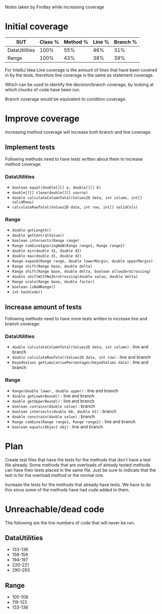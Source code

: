 Notes taken by Findlay while increasing coverage

# Initial coverage

| SUT           | Class % | Method % | Line % | Branch % |
| ------------- | ------- | -------- | ------ | -------- |
| DataUtilities | 100%    | 55%      | 46%    | 31%      |
| Range         | 100%    | 43%      | 38%    | 39%      |

For IntelliJ Idea Line coverage is the amount of lines that have been covered in by the tests, therefore line coverage is the same as statement coverage. 

Which can be used to identify the decision/branch coverage, by looking at which chunks of code have been run.

Branch coverage would be equivalent to condition coverage.

# Improve coverage

Increasing method coverage will increase both branch and line coverage.

## Implement tests

Following methods need to have tests written about them to increase method coverage:

### DataUtilities

- `boolean equal(double[][] a, double[][] b)`
- `double[][] clone(double[][] source)`
- `double calculateColumnTotal(Values2D data, int column, int[] validRows)`
- `calculateRowTotal(Values2D data, int row, int[] validCols)`

### Range

- `double getLength()`
- `double getCentralValue()`
- `boolean intersects(Range range)`
- `Range combineIgnoringNaN(Range range1, Range range2)`
- `double min(double d1, double d2)`
- `double max(double d1, double d2)`
- `Range expand(Range range, double lowerMargin, double upperMargin)`
- `Range shift(Range base, double delta)`
- `Range shift(Range base, double delta, boolean allowZeroCrossing)`
- `double shiftWithNoZeroCrossing(double value, double delta)`
- `Range scale(Range base, double factor)`
- `boolean isNaNRange()`
- `int hashCode()`

## Increase amount of tests

Following methods need to have more tests written to increase line and branch coverage:

### DataUtilities

- `double calculateColumnTotal(Values2D data, int column)` : line and branch
- `double calculateRowTotal(Values2D data, int row)` : line and branch
- `KeyedValues getCumulativePercentages(KeyedValues data)` : line and branch

### Range

- `Range(double lower, double upper)` : line and branch
- `double getLowerBound()` : line and branch
- `double getUpperBound()` : line and branch
- `boolean contains(double value)` : branch
- `boolean intersects(double b0, double b1)` : branch
- `double constrain(double value)` : branch
- `Range combine(Range range1, Range range2)` : line and branch
- `boolean equals(Object obj)` : line and branch

# Plan

Create test files that have the tests for the methods that don't have a test file already.
Some methods that are overloads of already tested methods can have their tests placed in the same file. Just be sure to indicate that the test is for the overload method or the normal one.

Increase the tests for the methods that already have tests. We have to do this since some of the methods have had code added to them.



# Unreachable/dead code

The following are the line numbers of code that will never be run.

## DataUtilities

- 133-136
- 158-159
- 194-197
- 220-221
- 290-293


## Range

- 105-108
- 119-122
- 133-136
